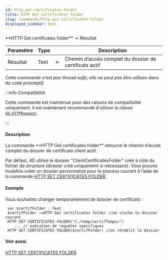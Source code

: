```yaml
---
id: http-get-certificates-folder
title: HTTP Get certificates folder
slug: /commands/http-get-certificates-folder
displayed_sidebar: docs
---
```


<!--REF #_command_.HTTP Get certificates folder.Syntax-->**HTTP Get certificates folder**  -> Résultat<!-- END REF-->
<!--REF #_command_.HTTP Get certificates folder.Params-->
| Paramètre | Type |  | Description |
| --- | --- | --- | --- |
| Résultat | Text | &#8592; | Chemin d’accès complet du dossier de certificats actif |

<!-- END REF-->

*Cette commande n'est pas thread-safe, elle ne peut pas être utilisée dans du code préemptif.*


:::info Compatibilité

Cette commande est maintenue pour des raisons de compatibilité uniquement. Il est maintenant recommandé d'utiliser la classe [`4D.HTTPRequest`](../API/HTTPRequestClass.md).

:::

#### Description 

<!--REF #_command_.HTTP Get certificates folder.Summary-->La commande **HTTP Get certificates folder** retourne le chemin d’accès complet du dossier de certificats client actif.<!-- END REF--> 

Par défaut, 4D utilise le dossier "ClientCertificatesFolder" créé à côté du fichier de structure (dossier créé uniquement si nécessaire). Vous pouvez toutefois créer un dossier personnalisé pour le process courant à l’aide de la commande [HTTP SET CERTIFICATES FOLDER](http-set-certificates-folder.md).

#### Exemple 

Vous souhaitez changer temporairement de dossier de certificats :

```4d
 var $certifFolder : Text
 $certifFolder :=HTTP Get certificates folder //on stocke le dossier courant
 HTTP SET CERTIFICATES FOLDER("C:/temp/certifTempo/")
    ... // exécution de requêtes spécifiques
 HTTP SET CERTIFICATES FOLDER($certifFolder) //on rétablit le dossier
```

#### Voir aussi 

[HTTP SET CERTIFICATES FOLDER](http-set-certificates-folder.md)  
